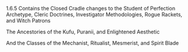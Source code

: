1.6.5
Contains the Closed Cradle changes to the Student of Perfection Archetype, Cleric Doctrines, Investigator Methodologies, Rogue Rackets, and Witch Patrons

The Ancestories of the Kufu, Puranii, and Enlightened Aesthetic

And the Classes of the Mechanist, Ritualist, Mesmerist, and Spirit Blade
